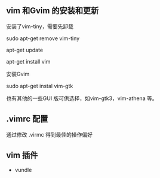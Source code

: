 ## vim 和Gvim 的安装和更新

安装了vim-tiny，需要先卸载

  sudo apt-get remove vim-tiny

  apt-get update

  apt-get install vim

安装Gvim

  sudo apt-get instal vim-gtk

也有其他的一些GUI 版可供选择，如vim-gtk3，vim-athena 等。

## .vimrc 配置

通过修改 .virmc 得到最佳的操作偏好

## vim 插件

* vundle
